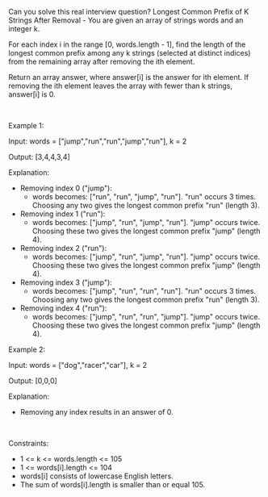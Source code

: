 Can you solve this real interview question? Longest Common Prefix of K Strings After Removal - You are given an array of strings words and an integer k.

For each index i in the range [0, words.length - 1], find the length of the longest common prefix among any k strings (selected at distinct indices) from the remaining array after removing the ith element.

Return an array answer, where answer[i] is the answer for ith element. If removing the ith element leaves the array with fewer than k strings, answer[i] is 0.

 

Example 1:

Input: words = ["jump","run","run","jump","run"], k = 2

Output: [3,4,4,3,4]

Explanation:

 * Removing index 0 ("jump"):
   * words becomes: ["run", "run", "jump", "run"]. "run" occurs 3 times. Choosing any two gives the longest common prefix "run" (length 3).
 * Removing index 1 ("run"):
   * words becomes: ["jump", "run", "jump", "run"]. "jump" occurs twice. Choosing these two gives the longest common prefix "jump" (length 4).
 * Removing index 2 ("run"):
   * words becomes: ["jump", "run", "jump", "run"]. "jump" occurs twice. Choosing these two gives the longest common prefix "jump" (length 4).
 * Removing index 3 ("jump"):
   * words becomes: ["jump", "run", "run", "run"]. "run" occurs 3 times. Choosing any two gives the longest common prefix "run" (length 3).
 * Removing index 4 ("run"):
   * words becomes: ["jump", "run", "run", "jump"]. "jump" occurs twice. Choosing these two gives the longest common prefix "jump" (length 4).

Example 2:

Input: words = ["dog","racer","car"], k = 2

Output: [0,0,0]

Explanation:

 * Removing any index results in an answer of 0.

 

Constraints:

 * 1 <= k <= words.length <= 105
 * 1 <= words[i].length <= 104
 * words[i] consists of lowercase English letters.
 * The sum of words[i].length is smaller than or equal 105.